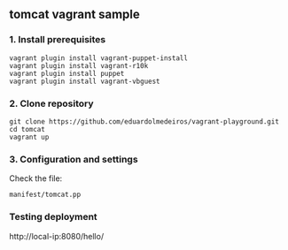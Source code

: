 ## tomcat vagrant sample

### 1. Install prerequisites

```
vagrant plugin install vagrant-puppet-install
vagrant plugin install vagrant-r10k
vagrant plugin install puppet
vagrant plugin install vagrant-vbguest
```

### 2. Clone repository

```
git clone https://github.com/eduardolmedeiros/vagrant-playground.git
cd tomcat
vagrant up
```

### 3. Configuration and settings

Check the file:

```
manifest/tomcat.pp
```


### Testing deployment

http://local-ip:8080/hello/
